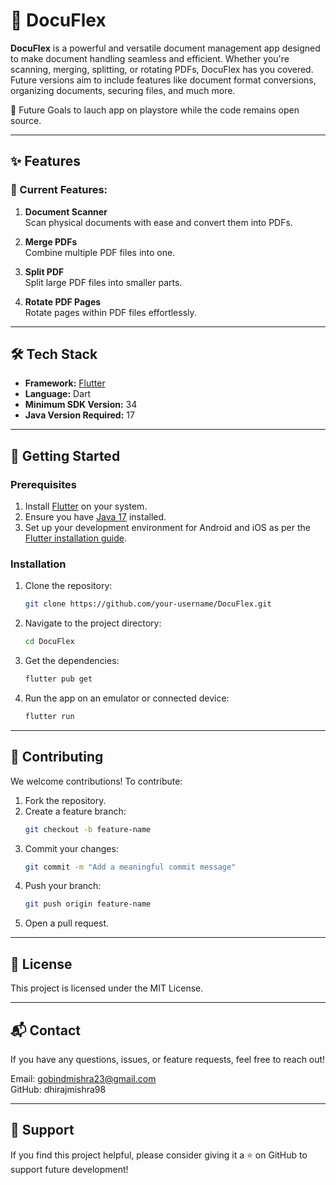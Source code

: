 # 📄 DocuFlex

**DocuFlex** is a powerful and versatile document management app designed to make document handling seamless and efficient. Whether you're scanning, merging, splitting, or rotating PDFs, DocuFlex has you covered. Future versions aim to include features like document format conversions, organizing documents, securing files, and much more.
<br>

📱 Future Goals to lauch app on playstore while the code remains open source.

---

## ✨ Features

### 📑 Current Features:
1. **Document Scanner**  
   Scan physical documents with ease and convert them into PDFs.
   
2. **Merge PDFs**  
   Combine multiple PDF files into one.

3. **Split PDF**  
   Split large PDF files into smaller parts.

4. **Rotate PDF Pages**  
   Rotate pages within PDF files effortlessly.

---

## 🛠️ Tech Stack

- **Framework:** [Flutter](https://flutter.dev/)  
- **Language:** Dart  
- **Minimum SDK Version:** 34  
- **Java Version Required:** 17  

---

## 🚀 Getting Started

### Prerequisites
1. Install [Flutter](https://docs.flutter.dev/get-started/install) on your system.
2. Ensure you have [Java 17](https://www.oracle.com/java/technologies/javase/jdk17-archive-downloads.html) installed.
3. Set up your development environment for Android and iOS as per the [Flutter installation guide](https://docs.flutter.dev/get-started/editor).

### Installation

1. Clone the repository:
   ```bash
   git clone https://github.com/your-username/DocuFlex.git

2. Navigate to the project directory:
   ```bash
   cd DocuFlex

3. Get the dependencies:
   ```bash
   flutter pub get

4. Run the app on an emulator or connected device:
   ```bash
   flutter run

---

## 🤝 Contributing
We welcome contributions! To contribute:

1. Fork the repository.
2. Create a feature branch:
   ```bash
   git checkout -b feature-name

3. Commit your changes:
   ```bash
   git commit -m "Add a meaningful commit message"

4. Push your branch:
   ```bash
   git push origin feature-name

5. Open a pull request.

---

## 📄 License
This project is licensed under the MIT License.

---


## 📬 Contact
If you have any questions, issues, or feature requests, feel free to reach out!

Email: gobindmishra23@gmail.com<br>
GitHub: dhirajmishra98

---

## 🌟 Support
If you find this project helpful, please consider giving it a ⭐ on GitHub to support future development!




















